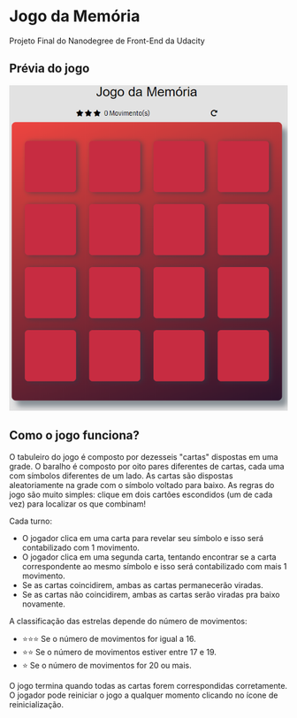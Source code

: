 # Jogo da Memória

Projeto Final do Nanodegree de Front-End da Udacity

## Prévia do jogo

<img src="img/example.png" alt="Visualização do jogo">

## Como o jogo funciona?

O tabuleiro do jogo é composto por dezesseis "cartas" dispostas em uma grade. O baralho é composto por oito pares diferentes de cartas, cada uma com símbolos diferentes de um lado. As cartas são dispostas aleatoriamente na grade com o símbolo voltado para baixo.
As regras do jogo são muito simples: clique em dois cartões escondidos (um de cada vez) para localizar os que combinam!

Cada turno:

- O jogador clica em uma carta para revelar seu símbolo e isso será contabilizado com 1 movimento.
- O jogador clica em uma segunda carta, tentando encontrar se a carta correspondente ao mesmo símbolo e isso será contabilizado com mais 1 movimento.
- Se as cartas coincidirem, ambas as cartas permanecerão viradas.
- Se as cartas não coincidirem, ambas as cartas serão viradas pra baixo novamente.

A classificação das estrelas depende do número de movimentos:

- :star::star::star: Se o número de movimentos for igual a 16.
- :star::star: Se o número de movimentos estiver entre 17 e 19.
- :star: Se o número de movimentos for 20 ou mais.

O jogo termina quando todas as cartas forem correspondidas corretamente.
O jogador pode reiniciar o jogo a qualquer momento clicando no ícone de reinicialização.
